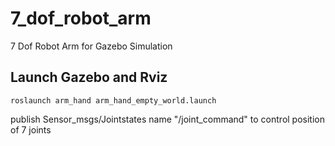 # 7_dof_robot_arm
7 Dof Robot Arm for Gazebo Simulation
## Launch Gazebo and Rviz
~~~
roslaunch arm_hand arm_hand_empty_world.launch
~~~
publish Sensor_msgs/Jointstates name "/joint_command" to control position of 7 joints
